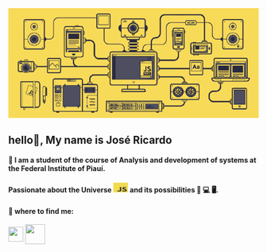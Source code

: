
<img src="https://github.com/jose-rgb/jose-rgb/blob/main/javascript%20(1).gif" width="1000" />

<h2>hello👋, My name is José Ricardo</h2>

<h4>📖 I am a student of the course of Analysis and development of systems at the Federal Institute of Piauí.</h4>
<h4>Passionate about the Universe  <img src="https://raw.githubusercontent.com/devicons/devicon/master/icons/javascript/javascript-original.svg" alt="javascript" width="30" height="20"/> and its possibilities 📱 💻 🖥.
</h4>

<h4>🎯 where to find me:</h4>

  
<a href="https://www.linkedin.com/in/jos%C3%A9-ricardo-aa97a41b2/" target="blank"><img align="center" src="https://th.bing.com/th/id/R6b6290a683a80e62efcb707fbef5bba7?rik=yRrI%2baQryARu5Q&pid=ImgRaw"  height="30" width="30" /></a>
<a href="https://www.youtube.com/channel/UCt8ZIGK2ajtfXOXGyeq7uow" target="blank"><img align="center" src="https://image.flaticon.com/icons/png/512/1384/1384060.png"  height="40" width="40" /></a>











